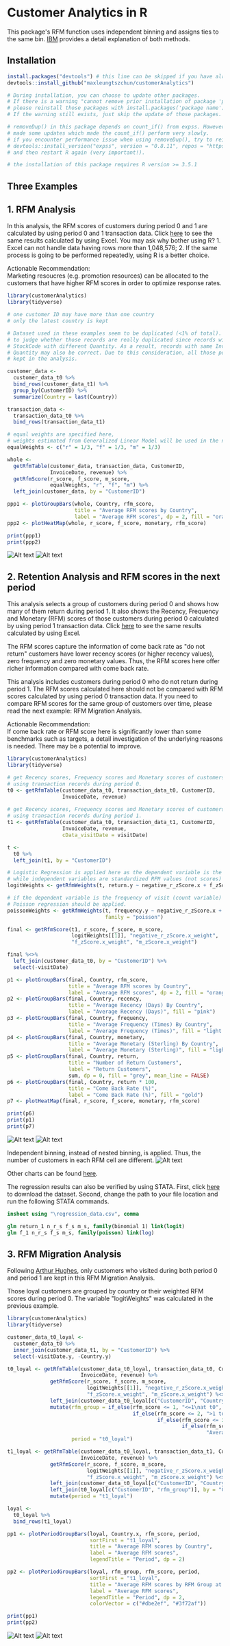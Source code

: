 # Customer Analytics in R
This package's RFM function uses independent binning and assigns ties to the same bin. [IBM](https://www.ibm.com/support/knowledgecenter/en/SSLVMB_24.0.0/spss/rfm/idh_rfm_binning_transactions.html) provides a detail explanation of both methods.

## Installation
```R
install.packages("devtools") # this line can be skipped if you have already installed devtools
devtools::install_github("maxleungtszchun/customerAnalytics")

# During installation, you can choose to update other packages.
# If there is a warning "cannot remove prior installation of package 'package name'" when updating packages,
# please reinstall those packages with install.packages('package name').
# If the warning still exists, just skip the update of those packages.

# removeDup() in this package depends on count_if() from expss. However, the new version (0.9.0) of expss
# made some updates which made the count_if() perform very slowly.
# if you encounter performance issue when using removeDup(), try to reinstall expss with earlier version (0.8.11):
# devtools::install_version("expss", version = "0.8.11", repos = "https://cran.r-project.org")
# and then restart R again (very important!).

# the installation of this package requires R version >= 3.5.1
```
## Three Examples
## 1. RFM Analysis
In this analysis, the RFM scores of customers during period 0 and 1 are calculated by using period 0 and 1 transaction data.
Click [here](https://drive.google.com/file/d/1G6AeKId11lOupRLLzFJYVO-6qRNrESMH/view?usp=sharing) to see the same results calculated by using Excel. You may ask why bother using R? 1. Excel can not handle data having rows more than 1,048,576; 2. If the same process is going to be performed repeatedly, using R is a better choice.

Actionable Recommendation:  
Marketing resoucres (e.g. promotion resources) can be allocated to the customers that have higher RFM scores in order to optimize response rates.
```R
library(customerAnalytics)
library(tidyverse)

# one customer ID may have more than one country
# only the latest country is kept

# Dataset used in these examples seem to be duplicated (<1% of total). However, it is quite difficult
# to judge whether those records are really duplicated since records with same InvoiceNo can have same
# StockCode with different Quantity. As a result, records with same InvoiceNo, same StockCode and same
# Quantity may also be correct. Due to this consideration, all those potential duplicated records are
# kept in the analysis.

customer_data <-
  customer_data_t0 %>%
  bind_rows(customer_data_t1) %>%
  group_by(CustomerID) %>%
  summarize(Country = last(Country))

transaction_data <-
  transaction_data_t0 %>%
  bind_rows(transaction_data_t1)

# equal weights are specified here,
# weights estimated from Generalized Linear Model will be used in the next example.
equalWeights <- c("r" = 1/3, "f" = 1/3, "m" = 1/3)

whole <-
  getRfmTable(customer_data, transaction_data, CustomerID,
              InvoiceDate, revenue) %>%
  getRfmScore(r_score, f_score, m_score,
              equalWeights, "r", "f", "m") %>%
  left_join(customer_data, by = "CustomerID")

ppp1 <- plotGroupBars(whole, Country, rfm_score,
                      title = "Average RFM scores by Country",
                      label = "Average RFM scores", dp = 2, fill = "orange")
ppp2 <- plotHeatMap(whole, r_score, f_score, monetary, rfm_score)

print(ppp1)
print(ppp2)
```
![Alt text](./svg/ppp1.svg)
![Alt text](./svg/ppp2.svg)

## 2. Retention Analysis and RFM scores in the next period
This analysis selects a group of customers during period 0 and shows how many of them return during period 1. It also shows the Recency, Frequency and Monetary (RFM) scores of those customers during period 0 calculated by using period 1 transaction data. Click [here](https://drive.google.com/file/d/1j5gnCJydKPd-59-zUrQ4-BQgNcDSENXA/view?usp=sharing) to see the same results calculated by using Excel. 

The RFM scores capture the information of come back rate as "do not return" customers have lower recency scores (or higher recency values), zero frequency and zero monetary values. Thus, the RFM scores here offer richer information compared with come back rate.  

This analysis includes customers during period 0 who do not return during period 1. The RFM scores calculated here should not be compared with RFM scores calculated by using period 0 transaction data. If you need to compare RFM scores for the same group of customers over time, please read the next example: RFM Migration Analysis.  

Actionable Recommendation:  
If come back rate or RFM score here is significantly lower than some benchmarks such as targets, a detail investigation of the underlying reasons is needed. There may be a potential to improve.
```R
library(customerAnalytics)
library(tidyverse)

# get Recency scores, Frequency scores and Monetary scores of customers who visited during period 0 by
# using transaction records during period 0. 
t0 <- getRfmTable(customer_data_t0, transaction_data_t0, CustomerID,
                  InvoiceDate, revenue)
				  
# get Recency scores, Frequency scores and Monetary scores of customers who visited during period 0 by
# using transaction records during period 1.
t1 <- getRfmTable(customer_data_t0, transaction_data_t1, CustomerID,
                  InvoiceDate, revenue,
                  cData_visitDate = visitDate)

t <-
  t0 %>%
  left_join(t1, by = "CustomerID")

# Logistic Regression is applied here as the dependent variable is the "come back" indicator during period 1
# while independent variables are standardized RFM values (not scores) during period 0.
logitWeights <- getRfmWeights(t, return.y ~ negative_r_zScore.x + f_zScore.x + m_zScore.x)

# if the dependent variable is the frequency of visit (count variable) during period 1,
# Poisson regression should be applied.
poissonWeights <- getRfmWeights(t, frequency.y ~ negative_r_zScore.x + f_zScore.x + m_zScore.x,
                                family = "poisson")

final <- getRfmScore(t1, r_score, f_score, m_score,
                     logitWeights[[1]], "negative_r_zScore.x_weight",
                     "f_zScore.x_weight", "m_zScore.x_weight")

final %<>%
  left_join(customer_data_t0, by = "CustomerID") %>%
  select(-visitDate)

p1 <- plotGroupBars(final, Country, rfm_score,
                    title = "Average RFM scores by Country",
                    label = "Average RFM scores", dp = 2, fill = "orange")
p2 <- plotGroupBars(final, Country, recency,
                    title = "Average Recency (Days) By Country",
                    label = "Average Recency (Days)", fill = "pink")
p3 <- plotGroupBars(final, Country, frequency,
                    title = "Average Frequency (Times) By Country",
                    label = "Average Frequency (Times)", fill = "light green")
p4 <- plotGroupBars(final, Country, monetary,
                    title = "Average Monetary (Sterling) By Country",
                    label = "Average Monetary (Sterling)", fill = "light blue")
p5 <- plotGroupBars(final, Country, return,
                    title = "Number of Return Customers",
                    label = "Return Customers",
                    sum, dp = 0, fill = "grey", mean_line = FALSE)
p6 <- plotGroupBars(final, Country, return * 100,
                    title = "Come Back Rate (%)",
                    label = "Come Back Rate (%)", fill = "gold")
p7 <- plotHeatMap(final, r_score, f_score, monetary, rfm_score)

print(p6)
print(p1)
print(p7)
```
![Alt text](./svg/p6.svg)
![Alt text](./svg/p1.svg)

Independent binning, instead of nested binning, is applied. Thus, the number of customers in each RFM cell are different.
![Alt text](./svg/p7.svg)

Other charts can be found [here](./svg).

The regression results can also be verified by using STATA. First, click [here](https://drive.google.com/file/d/1bAEjvkXwPLCd647HLRNsE13YXRKN9_cb/view?usp=sharing) to download the dataset.
Second, change the path to your file location and run the following STATA commands.
```STATA
insheet using "\regression_data.csv", comma

glm return_1 n_r_s f_s m_s, family(binomial 1) link(logit)
glm f_1 n_r_s f_s m_s, family(poisson) link(log)
```

## 3. RFM Migration Analysis
Following [Arthur Hughes](https://www.dbmarketing.com/articles/Art123.htm), only customers who visited during both period 0 and period 1 are kept in this RFM Migration Analysis.  

Those loyal customers are grouped by country or their weighted RFM scores during period 0. The variable "logitWeights" was calculated in the previous example.
```R
library(customerAnalytics)
library(tidyverse)

customer_data_t0_loyal <-
  customer_data_t0 %>%
  inner_join(customer_data_t1, by = "CustomerID") %>%
  select(-visitDate.y, -Country.y)

t0_loyal <- getRfmTable(customer_data_t0_loyal, transaction_data_t0, CustomerID,
                        InvoiceDate, revenue) %>%
              getRfmScore(r_score, f_score, m_score,
                          logitWeights[[1]], "negative_r_zScore.x_weight",
                          "f_zScore.x_weight", "m_zScore.x_weight") %<>%
              left_join(customer_data_t0_loyal[c("CustomerID", "Country.x")], by = "CustomerID") %>%
              mutate(rfm_group = if_else(rfm_score <= 1, "<=1\nat t0",
                                         if_else(rfm_score <= 2, ">1 to <=2\nat t0",
                                                 if_else(rfm_score <= 3, ">2 to <=3\nat t0",
                                                         if_else(rfm_score <= 4, ">3 to <=4\nat t0",
                                                                 "Average RFM scores\n>4 to <=5\nat t0")))),
                     period = "t0_loyal")

t1_loyal <- getRfmTable(customer_data_t0_loyal, transaction_data_t1, CustomerID,
                        InvoiceDate, revenue) %>%
              getRfmScore(r_score, f_score, m_score,
                          logitWeights[[1]], "negative_r_zScore.x_weight",
                          "f_zScore.x_weight", "m_zScore.x_weight") %<>%
              left_join(customer_data_t0_loyal[c("CustomerID", "Country.x")], by = "CustomerID") %>%
              left_join(t0_loyal[c("CustomerID", "rfm_group")], by = "CustomerID") %>%
              mutate(period = "t1_loyal")

loyal <-
  t0_loyal %>%
  bind_rows(t1_loyal)

pp1 <- plotPeriodGroupBars(loyal, Country.x, rfm_score, period,
                           sortFirst = "t1_loyal",
                           title = "Average RFM scores by Country",
                           label = "Average RFM scores",
                           legendTitle = "Period", dp = 2)

pp2 <- plotPeriodGroupBars(loyal, rfm_group, rfm_score, period,
                           sortFirst = "t1_loyal",
                           title = "Average RFM scores by RFM Group at t0",
                           label = "Average RFM scores",
                           legendTitle = "Period", dp = 2,
                           colorVector = c("#dbe2ef", "#3f72af"))

print(pp1)
print(pp2)
```
![Alt text](./svg/pp1.svg)
![Alt text](./svg/pp2.svg)
